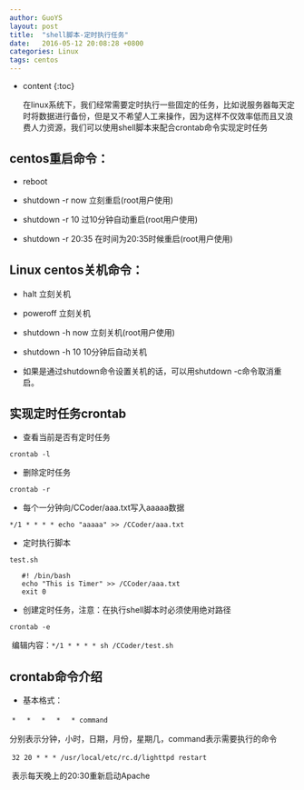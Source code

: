 ```yaml
---
author: GuoYS
layout: post
title:  "shell脚本-定时执行任务"
date:   2016-05-12 20:08:28 +0800
categories: Linux
tags: centos
---
```

* content
{:toc}

  在linux系统下，我们经常需要定时执行一些固定的任务，比如说服务器每天定时将数据进行备份，但是又不希望人工来操作，因为这样不仅效率低而且又浪费人力资源，我们可以使用shell脚本来配合crontab命令实现定时任务



## centos重启命令：

- reboot

- shutdown -r now 立刻重启(root用户使用)

- shutdown -r 10 过10分钟自动重启(root用户使用)

- shutdown -r 20:35 在时间为20:35时候重启(root用户使用)

## Linux centos关机命令：

- halt 立刻关机

- poweroff 立刻关机

- shutdown -h now 立刻关机(root用户使用)

- shutdown -h 10 10分钟后自动关机

- 如果是通过shutdown命令设置关机的话，可以用shutdown -c命令取消重启。

## 实现定时任务crontab

- 查看当前是否有定时任务

```
crontab -l
```

- 删除定时任务


```
crontab -r
```

- 每个一分钟向/CCoder/aaa.txt写入aaaaa数据

```
*/1 * * * * echo "aaaaa" >> /CCoder/aaa.txt
```



-	定时执行脚本

  `test.sh`

  	   #! /bin/bash
  	   echo "This is Timer" >> /CCoder/aaa.txt
  	   exit 0


-	创建定时任务，注意：在执行shell脚本时必须使用绝对路径	

  `crontab -e`

  ​	编辑内容：`*/1 * * * * sh /CCoder/test.sh`

## crontab命令介绍

-	基本格式：

  ​	`*　 *　 *　 * 　* command　`　

  ​	分别表示分钟，小时，日期，月份，星期几，command表示需要执行的命令

  ​	`32 20 * * * /usr/local/etc/rc.d/lighttpd restart`

  ​	表示每天晚上的20:30重新启动Apache

  ​	

  ​		



